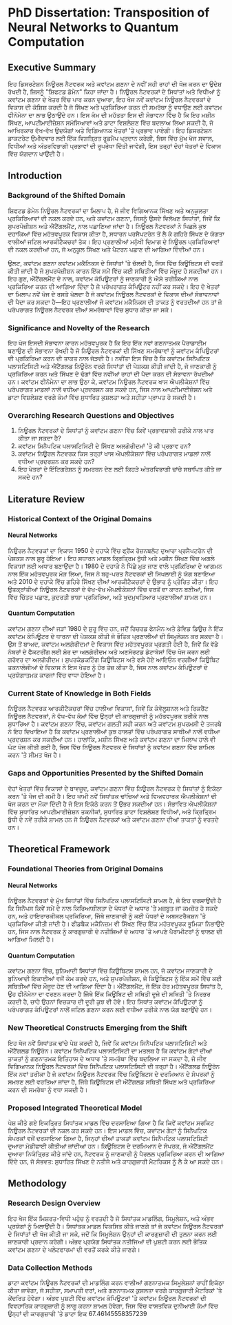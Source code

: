 # PhD Dissertation: Transposition of Neural Networks to Quantum Computation

## Executive Summary

ਇਹ ਡਿਸਰਟੇਸ਼ਨ ਨਿਊਰਲ ਨੈਟਵਰਕ ਅਤੇ ਕਵਾਂਟਮ ਗਣਨਾ ਦੇ ਨਵੀਂ ਸਹੀ ਰਾਹਾਂ ਦੀ ਖੋਜ ਕਰਨ ਦਾ ਉਦੇਸ਼ ਰੱਖਦੀ ਹੈ, ਜਿਸਨੂੰ "ਸ਼ਿਫਟਡ ਡੋਮੇਨ" ਕਿਹਾ ਜਾਂਦਾ ਹੈ। ਨਿਊਰਲ ਨੈਟਵਰਕਾਂ ਦੇ ਸਿਧਾਂਤਾਂ ਅਤੇ ਵਿਧੀਆਂ ਨੂੰ ਕਵਾਂਟਮ ਗਣਨਾ ਦੇ ਖੇਤਰ ਵਿੱਚ ਪਾਰ ਕਰਨ ਦੁਆਰਾ, ਇਹ ਖੋਜ ਨਵੇਂ ਕਵਾਂਟਮ ਨਿਊਰਲ ਨੈਟਵਰਕਾਂ ਦੇ ਵਿਕਾਸ ਦੀ ਕੋਸ਼ਿਸ਼ ਕਰਦੀ ਹੈ ਜੋ ਸਿੱਖਣ ਅਤੇ ਪ੍ਰਕਿਰਿਆ ਕਰਨ ਦੀ ਸਮਰੱਥਾ ਨੂੰ ਵਧਾਉਣ ਲਈ ਕਵਾਂਟਮ ਫੀਨੋਮੇਨਾ ਦਾ ਲਾਭ ਉਠਾਉਂਦੇ ਹਨ। ਇਸ ਕੰਮ ਦੀ ਮਹੱਤਤਾ ਇਸ ਦੀ ਸੰਭਾਵਨਾ ਵਿੱਚ ਹੈ ਕਿ ਇਹ ਮਸ਼ੀਨ ਸਿੱਖਣ, ਆਪਟੀਮਾਈਜ਼ੇਸ਼ਨ ਸਮੱਸਿਆਵਾਂ ਅਤੇ ਡਾਟਾ ਵਿਸ਼ਲੇਸ਼ਣ ਵਿੱਚ ਬਦਲਾਅ ਲਿਆ ਸਕਦੀ ਹੈ, ਜੋ ਆਖਿਰਕਾਰ ਵੱਖ-ਵੱਖ ਉਦਯੋਗਾਂ ਅਤੇ ਵਿਗਿਆਨਕ ਖੇਤਰਾਂ 'ਤੇ ਪ੍ਰਭਾਵ ਪਾਏਗੀ। ਇਹ ਡਿਸਰਟੇਸ਼ਨ ਡਾਕਟਰੇਟ ਉਮੀਦਵਾਰ ਲਈ ਇੱਕ ਵਿਸ਼ਤ੍ਰਿਤ ਰੂਡਮੈਪ ਪ੍ਰਦਾਨ ਕਰੇਗੀ, ਜਿਸ ਵਿੱਚ ਮੁੱਖ ਖੋਜ ਸਵਾਲ, ਵਿਧੀਆਂ ਅਤੇ ਅੰਤਰਵਿਭਾਗੀ ਪ੍ਰਭਾਵਾਂ ਦੀ ਰੂਪਰੇਖਾ ਦਿੱਤੀ ਜਾਵੇਗੀ, ਇਸ ਤਰ੍ਹਾਂ ਦੋਹਾਂ ਖੇਤਰਾਂ ਦੇ ਵਿਕਾਸ ਵਿੱਚ ਯੋਗਦਾਨ ਪਾਉਂਦੀ ਹੈ।

## Introduction

### Background of the Shifted Domain

ਸ਼ਿਫਟਡ ਡੋਮੇਨ ਨਿਊਰਲ ਨੈਟਵਰਕਾਂ ਦਾ ਮਿਲਾਪ ਹੈ, ਜੋ ਜੀਵ ਵਿਗਿਆਨਕ ਸਿੱਖਣ ਅਤੇ ਅਨੁਕੂਲਤਾ ਪ੍ਰਕਿਰਿਆਵਾਂ ਦੀ ਨਕਲ ਕਰਦੇ ਹਨ, ਅਤੇ ਕਵਾਂਟਮ ਗਣਨਾ, ਜਿਸਨੂੰ ਉਸਦੇ ਵਿਲੱਖਣ ਸਿਧਾਂਤਾਂ, ਜਿਵੇਂ ਕਿ ਸੁਪਰਪੋਜ਼ੀਸ਼ਨ ਅਤੇ ਐਂਟੈਂਗਲਮੈਂਟ, ਨਾਲ ਪਛਾਣਿਆ ਜਾਂਦਾ ਹੈ। ਨਿਊਰਲ ਨੈਟਵਰਕਾਂ ਨੇ ਪਿਛਲੇ ਕੁਝ ਦਹਾਕਿਆਂ ਵਿੱਚ ਮਹੱਤਵਪੂਰਕ ਵਿਕਾਸ ਕੀਤਾ ਹੈ, ਸਧਾਰਨ ਪਰਸੈਪਟਰੋਨ ਤੋਂ ਲੈ ਕੇ ਗਹਿਰੇ ਸਿੱਖਣ ਦੇ ਯੋਗਤਾ ਵਾਲੀਆਂ ਜਟਿਲ ਆਰਕੀਟੈਕਚਰਾਂ ਤੱਕ। ਇਹ ਪ੍ਰਣਾਲੀਆਂ ਮਨੁੱਖੀ ਦਿਮਾਗ ਦੇ ਨਿਊਰਲ ਪ੍ਰਕਿਰਿਆਵਾਂ ਦੀ ਨਕਲ ਕਰਦੀਆਂ ਹਨ, ਜੋ ਅਨੁਕੂਲ ਸਿੱਖਣ ਅਤੇ ਪੈਟਰਨ ਪਛਾਣ ਦੀ ਆਗਿਆ ਦਿੰਦੀਆਂ ਹਨ।

ਉਲਟ, ਕਵਾਂਟਮ ਗਣਨਾ ਕਵਾਂਟਮ ਮਕੈਨਿਕਸ ਦੇ ਸਿਧਾਂਤਾਂ 'ਤੇ ਚੱਲਦੀ ਹੈ, ਜਿਸ ਵਿੱਚ ਕਿਊਬਿਟਸ ਦੀ ਵਰਤੋਂ ਕੀਤੀ ਜਾਂਦੀ ਹੈ ਜੋ ਸੁਪਰਪੋਜ਼ੀਸ਼ਨ ਕਾਰਨ ਇੱਕ ਸਮੇਂ ਵਿੱਚ ਕਈ ਸਥਿਤੀਆਂ ਵਿੱਚ ਮੌਜੂਦ ਹੋ ਸਕਦੀਆਂ ਹਨ। ਇਹ ਗੁਣ, ਐਂਟੈਂਗਲਮੈਂਟ ਦੇ ਨਾਲ, ਕਵਾਂਟਮ ਕੰਪਿਊਟਰਾਂ ਨੂੰ ਜਾਣਕਾਰੀ ਨੂੰ ਐਸੇ ਤਰੀਕਿਆਂ ਨਾਲ ਪ੍ਰਕਿਰਿਆ ਕਰਨ ਦੀ ਆਗਿਆ ਦਿੰਦਾ ਹੈ ਜੋ ਪਰੰਪਰਾਗਤ ਕੰਪਿਊਟਰ ਨਹੀਂ ਕਰ ਸਕਦੇ। ਇਹ ਦੋ ਖੇਤਰਾਂ ਦਾ ਮਿਲਾਪ ਨਵੇਂ ਖੋਜ ਦੇ ਰਸਤੇ ਖੋਲਦਾ ਹੈ ਜੋ ਕਵਾਂਟਮ ਨਿਊਰਲ ਨੈਟਵਰਕਾਂ ਦੇ ਵਿਕਾਸ ਦੀਆਂ ਸੰਭਾਵਨਾਵਾਂ ਦੀ ਪੈਦਾ ਕਰ ਸਕਦਾ ਹੈ—ਇਹ ਪ੍ਰਣਾਲੀਆਂ ਜੋ ਕਵਾਂਟਮ ਮਕੈਨਿਕਸ ਦੀ ਤਾਕਤ ਨੂੰ ਵਰਤਦੀਆਂ ਹਨ ਤਾਂ ਜੋ ਪਰੰਪਰਾਗਤ ਨਿਊਰਲ ਨੈਟਵਰਕ ਦੀਆਂ ਸਮਰੱਥਾਵਾਂ ਵਿੱਚ ਸੁਧਾਰ ਕੀਤਾ ਜਾ ਸਕੇ।

### Significance and Novelty of the Research

ਇਹ ਖੋਜ ਇਸਦੀ ਸੰਭਾਵਨਾ ਕਾਰਨ ਮਹੱਤਵਪੂਰਕ ਹੈ ਕਿ ਇਹ ਇੱਕ ਨਵਾਂ ਗਣਨਾਤਮਕ ਪੈਰਾਡਾਈਮ ਬਣਾਉਣ ਦੀ ਸੰਭਾਵਨਾ ਰੱਖਦੀ ਹੈ ਜੋ ਨਿਊਰਲ ਨੈਟਵਰਕਾਂ ਦੀ ਸਿੱਖਣ ਸਮਰੱਥਾਵਾਂ ਨੂੰ ਕਵਾਂਟਮ ਕੰਪਿਊਟਰਾਂ ਦੀ ਪ੍ਰਕਿਰਿਆ ਕਰਨ ਦੀ ਤਾਕਤ ਨਾਲ ਜੋੜਦੀ ਹੈ। ਨਵੀਂਤਾ ਇਸ ਵਿੱਚ ਹੈ ਕਿ ਕਵਾਂਟਮ ਸਿਨੈਪਟਿਕ ਪਲਾਸਟਿਸਿਟੀ ਅਤੇ ਐਂਟੈਂਗਲਡ ਨਿਊਰੋਨ ਵਰਗੇ ਸਿਧਾਂਤਾਂ ਦੀ ਪੇਸ਼ਕਸ਼ ਕੀਤੀ ਜਾਂਦੀ ਹੈ, ਜੋ ਜਾਣਕਾਰੀ ਨੂੰ ਪ੍ਰਕਿਰਿਆ ਕਰਨ ਅਤੇ ਸਿੱਖਣ ਦੇ ਢੰਗਾਂ ਵਿੱਚ ਨਵੀਂਆਂ ਰਾਹਾਂ ਦੀ ਪੈਦਾ ਕਰਨ ਦੀ ਸੰਭਾਵਨਾ ਰੱਖਦੀਆਂ ਹਨ। ਕਵਾਂਟਮ ਫੀਨੋਮੇਨਾ ਦਾ ਲਾਭ ਉਠਾ ਕੇ, ਕਵਾਂਟਮ ਨਿਊਰਲ ਨੈਟਵਰਕ ਖਾਸ ਐਪਲੀਕੇਸ਼ਨਾਂ ਵਿੱਚ ਪਰੰਪਰਾਗਤ ਮਾਡਲਾਂ ਨਾਲੋਂ ਵਧੀਆ ਪ੍ਰਦਰਸ਼ਨ ਕਰ ਸਕਦੇ ਹਨ, ਜਿਸ ਨਾਲ ਆਪਟੀਮਾਈਜ਼ੇਸ਼ਨ ਅਤੇ ਡਾਟਾ ਵਿਸ਼ਲੇਸ਼ਣ ਵਰਗੇ ਕੰਮਾਂ ਵਿੱਚ ਸੁਧਾਰਿਤ ਕੁਸ਼ਲਤਾ ਅਤੇ ਸਹੀਤਾ ਪ੍ਰਾਪਤ ਹੋ ਸਕਦੀ ਹੈ।

### Overarching Research Questions and Objectives

1. ਨਿਊਰਲ ਨੈਟਵਰਕਾਂ ਦੇ ਸਿਧਾਂਤਾਂ ਨੂੰ ਕਵਾਂਟਮ ਗਣਨਾ ਵਿੱਚ ਕਿਵੇਂ ਪ੍ਰਭਾਵਸ਼ਾਲੀ ਤਰੀਕੇ ਨਾਲ ਪਾਰ ਕੀਤਾ ਜਾ ਸਕਦਾ ਹੈ?
2. ਕਵਾਂਟਮ ਸਿਨੈਪਟਿਕ ਪਲਾਸਟਿਸਿਟੀ ਦੇ ਸਿੱਖਣ ਅਲਗੋਰੀਦਮਾਂ 'ਤੇ ਕੀ ਪ੍ਰਭਾਵ ਹਨ?
3. ਕਵਾਂਟਮ ਨਿਊਰਲ ਨੈਟਵਰਕ ਕਿਸ ਤਰ੍ਹਾਂ ਖਾਸ ਐਪਲੀਕੇਸ਼ਨਾਂ ਵਿੱਚ ਪਰੰਪਰਾਗਤ ਮਾਡਲਾਂ ਨਾਲੋਂ ਵਧੀਆ ਪ੍ਰਦਰਸ਼ਨ ਕਰ ਸਕਦੇ ਹਨ?
4. ਇਹ ਖੇਤਰਾਂ ਦੇ ਇੰਟਿਗਰੇਸ਼ਨ ਨੂੰ ਸਮਰਥਨ ਦੇਣ ਲਈ ਕਿਹੜੇ ਅੰਤਰਵਿਭਾਗੀ ਢਾਂਚੇ ਸਥਾਪਿਤ ਕੀਤੇ ਜਾ ਸਕਦੇ ਹਨ?

## Literature Review

### Historical Context of the Original Domains

#### Neural Networks

ਨਿਊਰਲ ਨੈਟਵਰਕਾਂ ਦਾ ਵਿਕਾਸ 1950 ਦੇ ਦਹਾਕੇ ਵਿੱਚ ਫ੍ਰੈਂਕ ਰੋਜ਼ਨਬਲੱਟ ਦੁਆਰਾ ਪ੍ਰਸੈਪਟਰੋਨ ਦੀ ਪੇਸ਼ਕਸ਼ ਨਾਲ ਸ਼ੁਰੂ ਹੋਇਆ। ਇਹ ਸਧਾਰਨ ਮਾਡਲ ਕ੍ਰਿਤ੍ਰਿਮ ਬੁੱਧੀ ਅਤੇ ਮਸ਼ੀਨ ਸਿੱਖਣ ਵਿੱਚ ਅਗਲੇ ਵਿਕਾਸਾਂ ਲਈ ਅਧਾਰ ਬਣਾਉਂਦਾ ਹੈ। 1980 ਦੇ ਦਹਾਕੇ ਨੇ ਪਿੱਛੇ ਮੁੜ ਜਾਣ ਵਾਲੇ ਪ੍ਰਕਿਰਿਆ ਦੇ ਆਗਮਨ ਨਾਲ ਇੱਕ ਮਹੱਤਵਪੂਰਕ ਮੋੜ ਲਿਆ, ਜਿਸ ਨੇ ਬਹੁ-ਪਰਤ ਨੈਟਵਰਕਾਂ ਦੀ ਸਿਖਲਾਈ ਨੂੰ ਯੋਗ ਬਣਾਇਆ ਅਤੇ 2010 ਦੇ ਦਹਾਕੇ ਵਿੱਚ ਗਹਿਰੇ ਸਿੱਖਣ ਦੀਆਂ ਆਰਕੀਟੈਕਚਰਾਂ ਦੇ ਉਭਾਰ ਨੂੰ ਪ੍ਰੇਰਿਤ ਕੀਤਾ। ਇਹ ਉਤਕ੍ਰਾਂਤੀਆਂ ਨਿਊਰਲ ਨੈਟਵਰਕਾਂ ਦੇ ਵੱਖ-ਵੱਖ ਐਪਲੀਕੇਸ਼ਨਾਂ ਵਿੱਚ ਵਰਤੋਂ ਦਾ ਕਾਰਨ ਬਣੀਆਂ, ਜਿਸ ਵਿੱਚ ਚਿੱਤਰ ਪਛਾਣ, ਕੁਦਰਤੀ ਭਾਸ਼ਾ ਪ੍ਰਕਿਰਿਆ, ਅਤੇ ਖੁਦਮੁਖਤਿਆਰ ਪ੍ਰਣਾਲੀਆਂ ਸ਼ਾਮਲ ਹਨ।

#### Quantum Computation

ਕਵਾਂਟਮ ਗਣਨਾ ਦੀਆਂ ਜੜਾਂ 1980 ਦੇ ਸ਼ੁਰੂ ਵਿੱਚ ਹਨ, ਜਦੋਂ ਰਿਚਰਡ ਫੇਨਮੈਨ ਅਤੇ ਡੇਵਿਡ ਡਿਊਚ ਨੇ ਇੱਕ ਕਵਾਂਟਮ ਕੰਪਿਊਟਰ ਦੇ ਧਾਰਨਾ ਦੀ ਪੇਸ਼ਕਸ਼ ਕੀਤੀ ਜੋ ਭੌਤਿਕ ਪ੍ਰਣਾਲੀਆਂ ਦੀ ਸਿਮੂਲੇਸ਼ਨ ਕਰ ਸਕਦਾ ਹੈ। ਉਸ ਤੋਂ ਬਾਅਦ, ਕਵਾਂਟਮ ਅਲਗੋਰੀਦਮਾਂ ਦੇ ਵਿਕਾਸ ਵਿੱਚ ਮਹੱਤਵਪੂਰਕ ਪ੍ਰਗਤੀ ਹੋਈ ਹੈ, ਜਿਵੇਂ ਕਿ ਵੱਡੇ ਨੰਬਰਾਂ ਦੇ ਫੈਕਟਰੀਂਗ ਲਈ ਸ਼ੋਰ ਦਾ ਅਲਗੋਰੀਦਮ ਅਤੇ ਅਣਸੋਰਟਡ ਡੇਟਾਬੇਸਾਂ ਵਿੱਚ ਖੋਜ ਕਰਨ ਲਈ ਗਰੋਵਰ ਦਾ ਅਲਗੋਰੀਦਮ। ਸੁਪਰਕੰਡਕਟਿੰਗ ਕਿਊਬਿਟਸ ਅਤੇ ਫਸੇ ਹੋਏ ਆਇਓਨ ਵਰਗੀਆਂ ਕਿਊਬਿਟ ਤਕਨਾਲੋਜੀਆਂ ਦੇ ਵਿਕਾਸ ਨੇ ਇਸ ਖੇਤਰ ਨੂੰ ਹੋਰ ਤੇਜ਼ ਕੀਤਾ ਹੈ, ਜਿਸ ਨਾਲ ਕਵਾਂਟਮ ਕੰਪਿਊਟਰਾਂ ਦੇ ਪ੍ਰਯੋਗਾਤਮਕ ਕਾਰਜਾਂ ਵਿੱਚ ਵਾਧਾ ਹੋਇਆ ਹੈ।

### Current State of Knowledge in Both Fields

ਨਿਊਰਲ ਨੈਟਵਰਕ ਆਰਕੀਟੈਕਚਰਾਂ ਵਿੱਚ ਹਾਲੀਆ ਵਿਕਾਸਾਂ, ਜਿਵੇਂ ਕਿ ਕੰਵੋਲੂਸ਼ਨਲ ਅਤੇ ਰਿਕਰੈਂਟ ਨਿਊਰਲ ਨੈਟਵਰਕਾਂ, ਨੇ ਵੱਖ-ਵੱਖ ਕੰਮਾਂ ਵਿੱਚ ਉਨ੍ਹਾਂ ਦੀ ਕਾਰਗੁਜ਼ਾਰੀ ਨੂੰ ਮਹੱਤਵਪੂਰਕ ਤਰੀਕੇ ਨਾਲ ਸੁਧਾਰਿਆ ਹੈ। ਕਵਾਂਟਮ ਗਣਨਾ ਵਿੱਚ, ਕਵਾਂਟਮ ਗਲਤੀ ਸਹੀ ਕਰਨ ਅਤੇ ਕਵਾਂਟਮ ਸੁਪਰਮਸੀ ਦੇ ਤਜਰਬੇ ਨੇ ਇਹ ਦਿਖਾਇਆ ਹੈ ਕਿ ਕਵਾਂਟਮ ਪ੍ਰਣਾਲੀਆਂ ਕੁਝ ਹਾਲਤਾਂ ਵਿੱਚ ਪਰੰਪਰਾਗਤ ਸਾਥੀਆਂ ਨਾਲੋਂ ਵਧੀਆ ਪ੍ਰਦਰਸ਼ਨ ਕਰ ਸਕਦੀਆਂ ਹਨ। ਹਾਲਾਂਕਿ, ਮਸ਼ੀਨ ਸਿੱਖਣ ਅਤੇ ਕਵਾਂਟਮ ਗਣਨਾ ਦਾ ਮਿਲਾਪ ਹਾਲੇ ਵੀ ਘੱਟ ਖੋਜ ਕੀਤੀ ਗਈ ਹੈ, ਜਿਸ ਵਿੱਚ ਨਿਊਰਲ ਨੈਟਵਰਕ ਦੇ ਸਿਧਾਂਤਾਂ ਨੂੰ ਕਵਾਂਟਮ ਗਣਨਾ ਵਿੱਚ ਸ਼ਾਮਿਲ ਕਰਨ 'ਤੇ ਸੀਮਤ ਖੋਜ ਹੈ।

### Gaps and Opportunities Presented by the Shifted Domain

ਦੋਹਾਂ ਖੇਤਰਾਂ ਵਿੱਚ ਵਿਕਾਸਾਂ ਦੇ ਬਾਵਜੂਦ, ਕਵਾਂਟਮ ਗਣਨਾ ਵਿੱਚ ਨਿਊਰਲ ਨੈਟਵਰਕ ਦੇ ਸਿਧਾਂਤਾਂ ਨੂੰ ਇਕੱਠਾ ਕਰਨ 'ਤੇ ਖੋਜ ਦੀ ਕਮੀ ਹੈ। ਇਹ ਖਾਮੀ ਨਵੇਂ ਸਿਧਾਂਤਕ ਢਾਂਚਿਆਂ ਅਤੇ ਵਿਅਵਹਾਰਕ ਐਪਲੀਕੇਸ਼ਨਾਂ ਦੀ ਖੋਜ ਕਰਨ ਦਾ ਮੌਕਾ ਦਿੰਦੀ ਹੈ ਜੋ ਇਸ ਇਕੱਠੇ ਕਰਨ ਤੋਂ ਉਭਰ ਸਕਦੀਆਂ ਹਨ। ਸੰਭਾਵਿਤ ਐਪਲੀਕੇਸ਼ਨਾਂ ਵਿੱਚ ਸੁਧਾਰਿਤ ਆਪਟੀਮਾਈਜ਼ੇਸ਼ਨ ਤਕਨੀਕਾਂ, ਸੁਧਾਰਿਤ ਡਾਟਾ ਵਿਸ਼ਲੇਸ਼ਣ ਵਿਧੀਆਂ, ਅਤੇ ਕ੍ਰਿਤ੍ਰਿਮ ਬੁੱਧੀ ਦੇ ਨਵੇਂ ਤਰੀਕੇ ਸ਼ਾਮਲ ਹਨ ਜੋ ਨਿਊਰਲ ਨੈਟਵਰਕਾਂ ਅਤੇ ਕਵਾਂਟਮ ਗਣਨਾ ਦੀਆਂ ਤਾਕਤਾਂ ਨੂੰ ਵਰਤਦੇ ਹਨ।

## Theoretical Framework

### Foundational Theories from Original Domains

#### Neural Networks

ਨਿਊਰਲ ਨੈਟਵਰਕਾਂ ਦੇ ਮੁੱਖ ਸਿਧਾਂਤਾਂ ਵਿੱਚ ਸਿਨੈਪਟਿਕ ਪਲਾਸਟਿਸਿਟੀ ਸ਼ਾਮਲ ਹੈ, ਜੋ ਇਹ ਦਰਸਾਉਂਦੀ ਹੈ ਕਿ ਸਿਨੈਪਸ ਕਿਵੇਂ ਸਮੇਂ ਦੇ ਨਾਲ ਕਿਰਿਆਸ਼ੀਲਤਾ ਦੇ ਪੱਧਰਾਂ ਦੇ ਅਧਾਰ 'ਤੇ ਮਜ਼ਬੂਤ ਜਾਂ ਕਮਜ਼ੋਰ ਹੋ ਸਕਦੇ ਹਨ, ਅਤੇ ਹਾਇਰਾਰਕੀਕਲ ਪ੍ਰਕਿਰਿਆ, ਜਿੱਥੇ ਜਾਣਕਾਰੀ ਨੂੰ ਕਈ ਪੱਧਰਾਂ ਦੇ ਅਬਸਟਰੈਕਸ਼ਨ 'ਤੇ ਪ੍ਰਕਿਰਿਆ ਕੀਤੀ ਜਾਂਦੀ ਹੈ। ਫੀਡਬੈਕ ਮਕੈਨਿਜ਼ਮ ਵੀ ਸਿੱਖਣ ਵਿੱਚ ਇੱਕ ਮਹੱਤਵਪੂਰਕ ਭੂਮਿਕਾ ਨਿਭਾਉਂਦੇ ਹਨ, ਜਿਸ ਨਾਲ ਨੈਟਵਰਕ ਨੂੰ ਕਾਰਗੁਜ਼ਾਰੀ ਦੇ ਨਤੀਜਿਆਂ ਦੇ ਅਧਾਰ 'ਤੇ ਆਪਣੇ ਪੈਰਾਮੀਟਰਾਂ ਨੂੰ ਢਾਲਣ ਦੀ ਆਗਿਆ ਮਿਲਦੀ ਹੈ।

#### Quantum Computation

ਕਵਾਂਟਮ ਗਣਨਾ ਵਿੱਚ, ਬੁਨਿਆਦੀ ਸਿਧਾਂਤਾਂ ਵਿੱਚ ਕਿਊਬਿਟਸ ਸ਼ਾਮਲ ਹਨ, ਜੋ ਕਵਾਂਟਮ ਜਾਣਕਾਰੀ ਦੇ ਬੁਨਿਆਦੀ ਇਕਾਈਆਂ ਵਜੋਂ ਕੰਮ ਕਰਦੇ ਹਨ, ਅਤੇ ਸੁਪਰਪੋਜ਼ੀਸ਼ਨ, ਜੋ ਕਿਊਬਿਟਸ ਨੂੰ ਇੱਕ ਸਮੇਂ ਵਿੱਚ ਕਈ ਸਥਿਤੀਆਂ ਵਿੱਚ ਮੌਜੂਦ ਹੋਣ ਦੀ ਆਗਿਆ ਦਿੰਦਾ ਹੈ। ਐਂਟੈਂਗਲਮੈਂਟ, ਜੋ ਇੱਕ ਹੋਰ ਮਹੱਤਵਪੂਰਕ ਸਿਧਾਂਤ ਹੈ, ਉਹ ਫੀਨੋਮੇਨਾ ਦਾ ਵਰਣਨ ਕਰਦਾ ਹੈ ਜਿੱਥੇ ਇੱਕ ਕਿਊਬਿਟ ਦੀ ਸਥਿਤੀ ਦੂਜੇ ਦੀ ਸਥਿਤੀ 'ਤੇ ਨਿਰਭਰ ਕਰਦੀ ਹੈ, ਚਾਹੇ ਉਹਨਾਂ ਵਿਚਕਾਰ ਦੀ ਦੂਰੀ ਕੁਝ ਵੀ ਹੋਵੇ। ਇਹ ਸਿਧਾਂਤ ਕਵਾਂਟਮ ਕੰਪਿਊਟਰਾਂ ਨੂੰ ਪਰੰਪਰਾਗਤ ਕੰਪਿਊਟਰਾਂ ਨਾਲੋਂ ਜਟਿਲ ਗਣਨਾ ਕਰਨ ਲਈ ਵਧੀਆ ਤਰੀਕੇ ਨਾਲ ਯੋਗ ਬਣਾਉਂਦੇ ਹਨ।

### New Theoretical Constructs Emerging from the Shift

ਇਹ ਖੋਜ ਨਵੇਂ ਸਿਧਾਂਤਕ ਢਾਂਚੇ ਪੇਸ਼ ਕਰਦੀ ਹੈ, ਜਿਵੇਂ ਕਿ ਕਵਾਂਟਮ ਸਿਨੈਪਟਿਕ ਪਲਾਸਟਿਸਿਟੀ ਅਤੇ ਐਂਟੈਂਗਲਡ ਨਿਊਰੋਨ। ਕਵਾਂਟਮ ਸਿਨੈਪਟਿਕ ਪਲਾਸਟਿਸਿਟੀ ਦਾ ਮਤਲਬ ਹੈ ਕਿ ਕਵਾਂਟਮ ਗੇਟਾਂ ਦੀਆਂ ਤਾਕਤਾਂ ਨੂੰ ਗਣਨਾਤਮਕ ਇਤਿਹਾਸ ਦੇ ਅਧਾਰ 'ਤੇ ਸਮਰੱਥਾ ਵਿੱਚ ਬਦਲਿਆ ਜਾ ਸਕਦਾ ਹੈ, ਜੋ ਜੀਵ ਵਿਗਿਆਨਕ ਨਿਊਰਲ ਨੈਟਵਰਕਾਂ ਵਿੱਚ ਸਿਨੈਪਟਿਕ ਪਲਾਸਟਿਸਿਟੀ ਦੀ ਤਰ੍ਹਾਂ ਹੈ। ਐਂਟੈਂਗਲਡ ਨਿਊਰੋਨ ਇੱਕ ਨਵਾਂ ਤਰੀਕਾ ਹੈ ਜੋ ਕਵਾਂਟਮ ਨਿਊਰਲ ਨੈਟਵਰਕ ਵਿੱਚ ਕਿਊਬਿਟਸ ਦੇ ਦਰਮਿਆਨ ਦੇ ਸੰਪਰਕਾਂ ਨੂੰ ਸਮਝਣ ਲਈ ਵਰਤਿਆ ਜਾਂਦਾ ਹੈ, ਜਿੱਥੇ ਕਿਊਬਿਟਸ ਦੀ ਐਂਟੈਂਗਲਡ ਸਥਿਤੀ ਸਿੱਖਣ ਅਤੇ ਪ੍ਰਕਿਰਿਆ ਕਰਨ ਦੀ ਸਮਰੱਥਾ ਨੂੰ ਵਧਾ ਸਕਦੀ ਹੈ।

### Proposed Integrated Theoretical Model

ਪੇਸ਼ ਕੀਤੇ ਗਏ ਇਕਤ੍ਰਿਤ ਸਿਧਾਂਤਕ ਮਾਡਲ ਵਿੱਚ ਦਰਸਾਇਆ ਗਿਆ ਹੈ ਕਿ ਕਿਵੇਂ ਕਵਾਂਟਮ ਸਰਕਿਟ ਨਿਊਰਲ ਨੈਟਵਰਕਾਂ ਦੀ ਨਕਲ ਕਰ ਸਕਦੇ ਹਨ। ਇਸ ਮਾਡਲ ਵਿੱਚ, ਕਵਾਂਟਮ ਗੇਟਾਂ ਨੂੰ ਸਿਨੈਪਟਿਕ ਸੰਪਰਕਾਂ ਵਜੋਂ ਦਰਸਾਇਆ ਗਿਆ ਹੈ, ਜਿਨ੍ਹਾਂ ਦੀਆਂ ਤਾਕਤਾਂ ਕਵਾਂਟਮ ਸਿਨੈਪਟਿਕ ਪਲਾਸਟਿਸਿਟੀ ਦੁਆਰਾ ਮੋਡੀਫਾਈ ਕੀਤੀਆਂ ਜਾਂਦੀਆਂ ਹਨ। ਕਿਊਬਿਟਸ ਦੇ ਦਰਮਿਆਨ ਦੇ ਸੰਪਰਕ, ਜੋ ਐਂਟੈਂਗਲਮੈਂਟ ਦੁਆਰਾ ਨਿਯੰਤ੍ਰਿਤ ਕੀਤੇ ਜਾਂਦੇ ਹਨ, ਨੈਟਵਰਕ ਨੂੰ ਜਾਣਕਾਰੀ ਨੂੰ ਪੈਰਲਲ ਪ੍ਰਕਿਰਿਆ ਕਰਨ ਦੀ ਆਗਿਆ ਦਿੰਦੇ ਹਨ, ਜੋ ਸੰਭਵਤ: ਸੁਧਾਰਿਤ ਸਿੱਖਣ ਦੇ ਨਤੀਜੇ ਅਤੇ ਕਾਰਗੁਜ਼ਾਰੀ ਮੈਟਰਿਕਸ ਨੂੰ ਲੈ ਕੇ ਆ ਸਕਦੇ ਹਨ।

## Methodology

### Research Design Overview

ਇਹ ਖੋਜ ਇੱਕ ਮਿਸ਼ਰਤ-ਵਿਧੀ ਪਹੁੰਚ ਨੂੰ ਵਰਤਦੀ ਹੈ ਜੋ ਸਿਧਾਂਤਕ ਮਾਡਲਿੰਗ, ਸਿਮੂਲੇਸ਼ਨ, ਅਤੇ ਅੰਭਵ ਪ੍ਰਯੋਗਾਂ ਨੂੰ ਮਿਲਾਉਂਦੀ ਹੈ। ਸਿਧਾਂਤਕ ਮਾਡਲ ਵਿਕਸਿਤ ਕੀਤੇ ਜਾਣਗੇ ਤਾਂ ਜੋ ਕਵਾਂਟਮ ਨਿਊਰਲ ਨੈਟਵਰਕਾਂ ਦੇ ਸਿਧਾਂਤਾਂ ਦੀ ਖੋਜ ਕੀਤੀ ਜਾ ਸਕੇ, ਜਦੋਂ ਕਿ ਸਿਮੂਲੇਸ਼ਨ ਉਨ੍ਹਾਂ ਦੀ ਕਾਰਗੁਜ਼ਾਰੀ ਦੀ ਤੁਲਨਾ ਕਰਨ ਲਈ ਜਾਣਕਾਰੀ ਪ੍ਰਦਾਨ ਕਰੇਗੀ। ਅੰਭਵ ਪ੍ਰਯੋਗ ਸਿਧਾਂਤਕ ਨਤੀਜਿਆਂ ਦੀ ਪੁਸ਼ਟੀ ਕਰਨ ਲਈ ਭੌਤਿਕ ਕਵਾਂਟਮ ਗਣਨਾ ਦੇ ਪਲੇਟਫਾਰਮਾਂ ਦੀ ਵਰਤੋਂ ਕਰਕੇ ਕੀਤੇ ਜਾਣਗੇ।

### Data Collection Methods

ਡਾਟਾ ਕਵਾਂਟਮ ਨਿਊਰਲ ਨੈਟਵਰਕਾਂ ਦੀ ਮਾਡਲਿੰਗ ਕਰਨ ਵਾਲੀਆਂ ਗਣਨਾਤਮਕ ਸਿਮੂਲੇਸ਼ਨਾਂ ਰਾਹੀਂ ਇਕੱਠਾ ਕੀਤਾ ਜਾਵੇਗਾ, ਜੋ ਸਹੀਤਾ, ਸਮਾਪਤੀ ਦਰਾਂ, ਅਤੇ ਗਣਨਾਤਮਕ ਕੁਸ਼ਲਤਾ ਵਰਗੇ ਕਾਰਗੁਜ਼ਾਰੀ ਮੈਟਰਿਕਾਂ 'ਤੇ ਕੇਂਦਰਿਤ ਹੋਵੇਗਾ। ਅੰਭਵ ਪੁਸ਼ਟੀ ਵਿੱਚ ਕਵਾਂਟਮ ਕੰਪਿਊਟਰਾਂ 'ਤੇ ਕਵਾਂਟਮ ਨਿਊਰਲ ਨੈਟਵਰਕਾਂ ਦੀ ਵਿਵਹਾਰਿਕ ਕਾਰਗੁਜ਼ਾਰੀ ਨੂੰ ਲਾਗੂ ਕਰਨਾ ਸ਼ਾਮਲ ਹੋਵੇਗਾ, ਜਿਸ ਵਿੱਚ ਵਾਸਤਵਿਕ ਦੁਨੀਆਈ ਕੰਮਾਂ ਵਿੱਚ ਉਨ੍ਹਾਂ ਦੀ ਕਾਰਗੁਜ਼ਾਰੀ 'ਤੇ ਡਾਟਾ ਇਕ 67.46145558357239